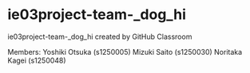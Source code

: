 # ie03project-team-_dog_hi
ie03project-team-_dog_hi created by GitHub Classroom

Members:
Yoshiki Otsuka (s1250005)
Mizuki Saito (s1250030)
Noritaka Kagei (s1250048)

